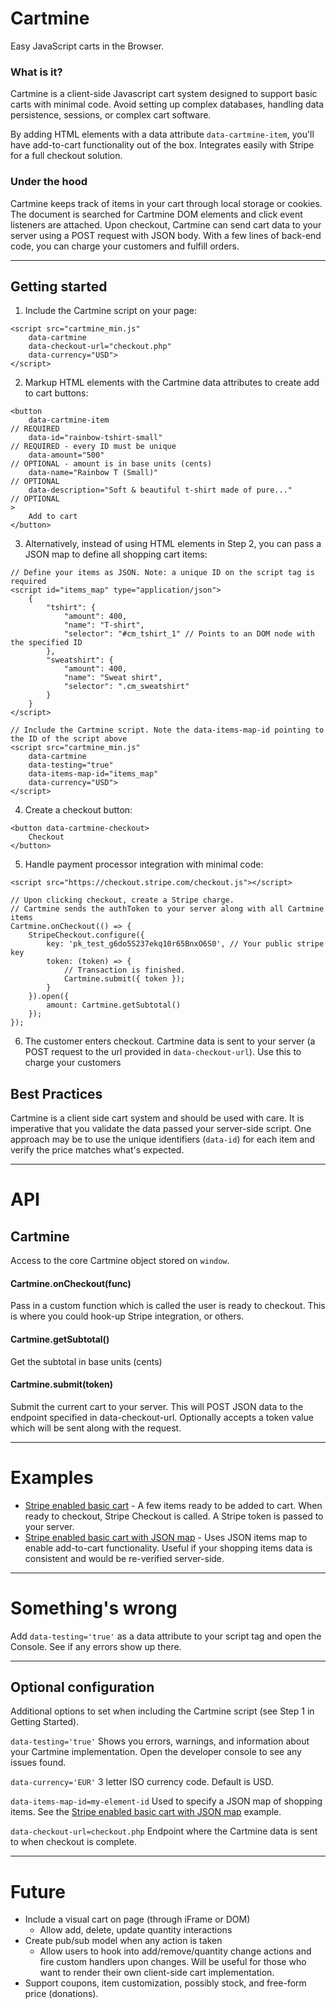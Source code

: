 # Cartmine
Easy JavaScript carts in the Browser.

### What is it?
Cartmine is a client-side Javascript cart system designed to support basic carts with minimal code.
Avoid setting up complex databases, handling data persistence, sessions, or complex cart software.

By adding HTML elements with a data attribute `data-cartmine-item`, you'll have add-to-cart functionality out of the box.
Integrates easily with Stripe for a full checkout solution.

### Under the hood
Cartmine keeps track of items in your cart through local storage or cookies.
The document is searched for Cartmine DOM elements and click event listeners are attached. Upon checkout,
Cartmine can send cart data to your server using a POST request with JSON body.  With a few lines of back-end code,
you can charge your customers and fulfill orders.

---

## Getting started
1. Include the Cartmine script on your page:

```
<script src="cartmine_min.js"
    data-cartmine
    data-checkout-url="checkout.php"
    data-currency="USD">
</script>
```

2. Markup HTML elements with the Cartmine data attributes to create add to cart buttons:

```
<button
    data-cartmine-item                                               // REQUIRED
    data-id="rainbow-tshirt-small"                                   // REQUIRED - every ID must be unique
    data-amount="500"                                                // OPTIONAL - amount is in base units (cents)
    data-name="Rainbow T (Small)"                                    // OPTIONAL
    data-description="Soft & beautiful t-shirt made of pure..."      // OPTIONAL
>
    Add to cart
</button>
```

3. Alternatively, instead of using HTML elements in Step 2, you can pass a JSON map to define all shopping cart items:
```
// Define your items as JSON. Note: a unique ID on the script tag is required
<script id="items_map" type="application/json">
    {
        "tshirt": {
            "amount": 400,
            "name": "T-shirt",
            "selector": "#cm_tshirt_1" // Points to an DOM node with the specified ID
        },
        "sweatshirt": {
            "amount": 400,
            "name": "Sweat shirt",
            "selector": ".cm_sweatshirt"
        }
    }
</script>

// Include the Cartmine script. Note the data-items-map-id pointing to the ID of the script above
<script src="cartmine_min.js"
    data-cartmine
    data-testing="true"
    data-items-map-id="items_map"
    data-currency="USD">
</script>
```


4. Create a checkout button:

```
<button data-cartmine-checkout>
    Checkout
</button>
```

5. Handle payment processor integration with minimal code:

```
<script src="https://checkout.stripe.com/checkout.js"></script>

// Upon clicking checkout, create a Stripe charge.
// Cartmine sends the authToken to your server along with all Cartmine items
Cartmine.onCheckout(() => {
    StripeCheckout.configure({
        key: 'pk_test_g6do5S237ekq10r65BnxO6S0', // Your public stripe key
        token: (token) => {
            // Transaction is finished.
            Cartmine.submit({ token });
        }
    }).open({
        amount: Cartmine.getSubtotal()
    });
});
```

6. The customer enters checkout. Cartmine data is sent to your server (a POST request to the url provided in `data-checkout-url`). Use this to charge your customers


## Best Practices
Cartmine is a client side cart system and should be used with care. It is imperative that you validate the data passed your server-side script. One approach may be to use the unique identifiers (`data-id`) for each item and verify the price matches what's expected.


---

# API

## Cartmine
Access to the core Cartmine object stored on `window`.

#### Cartmine.onCheckout(func)
Pass in a custom function which is called the user is ready to checkout. This is where you could hook-up Stripe integration, or others.

#### Cartmine.getSubtotal()
Get the subtotal in base units (cents)

#### Cartmine.submit(token)
Submit the current cart to your server. This will POST JSON data to the endpoint specified in data-checkout-url.
Optionally accepts a token value which will be sent along with the request.

---


# Examples

- [Stripe enabled basic cart](sample.html) - A few items ready to be added to cart. When ready to checkout, Stripe Checkout is called. A Stripe token is passed to your server.
- [Stripe enabled basic cart with JSON map](sample_json.html) - Uses JSON items map to enable add-to-cart functionality.  Useful if your shopping items data is consistent and would be re-verified server-side.

---

# Something's wrong

Add `data-testing='true'` as a data attribute to your script tag and open the Console. See if any errors show up there.

---

## Optional configuration
Additional options to set when including the Cartmine script (see Step 1 in Getting Started).

`data-testing='true'`
Shows you errors, warnings, and information about your Cartmine implementation. Open the developer console to see any issues found.

`data-currency='EUR'`
3 letter ISO currency code. Default is USD.

`data-items-map-id=my-element-id`
Used to specify a JSON map of shopping items.  See the [Stripe enabled basic cart with JSON map](sample_json.html) example.

`data-checkout-url=checkout.php`
Endpoint where the Cartmine data is sent to when checkout is complete.


---

# Future

- Include a visual cart on page (through iFrame or DOM)
    - Allow add, delete, update quantity interactions
- Create pub/sub model when any action is taken
    - Allow users to hook into add/remove/quantity change actions and fire custom handlers upon changes. Will be useful for those who want to render their own client-side cart implementation.
- Support coupons, item customization, possibly stock, and free-form price (donations).
